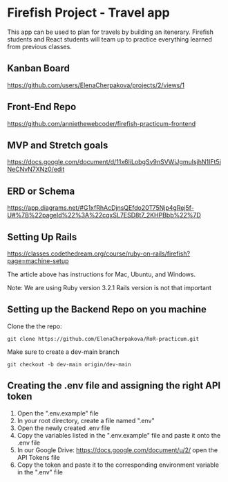 # Firefish Project - Travel app

This app can be used to plan for travels by building an itenerary. Firefish students and React students will team up to practice everything learned from previous classes.

## Kanban Board
https://github.com/users/ElenaCherpakova/projects/2/views/1

## Front-End Repo
https://github.com/anniethewebcoder/firefish-practicum-frontend

## MVP and Stretch goals
https://docs.google.com/document/d/11x6IiLobgSv9nSVWiJgmuIsjhN1IFt5iNeCNvN7XNz0/edit

## ERD or Schema
https://app.diagrams.net/#G1xfRhAcDjnsQEfdo20T75Njp4gRej5f-U#%7B%22pageId%22%3A%22cqxSL7ESD8t7_2KHPBbb%22%7D

## Setting Up Rails

https://classes.codethedream.org/course/ruby-on-rails/firefish?page=machine-setup

The article above has instructions for Mac, Ubuntu, and Windows. 

Note: We are using Ruby version 3.2.1
Rails version is not that important

## Setting up the Backend Repo on you machine

Clone the the repo:

    git clone https://github.com/ElenaCherpakova/RoR-practicum.git

Make sure to create a dev-main branch

    git checkout -b dev-main origin/dev-main

## Creating the .env file and assigning the right API token

  1. Open the ".env.example" file
  2. In your root directory, create a file named ".env"
  3. Open the newly created .env file
  4. Copy the variables listed in the ".env.example" file and paste it onto the .env file
  5. In our Google Drive: https://docs.google.com/document/u/2/ open the API Tokens file
  6. Copy the token and paste it to the corresponding environment variable in the ".env" file
